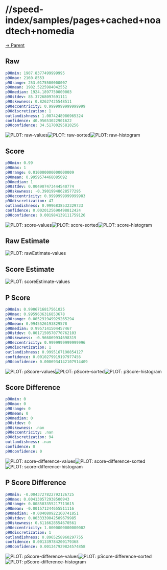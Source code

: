 
# //speed-index/samples/pages+cached+noadtech+nomedia

[→ Parent](../..)


## Raw


```yaml
p90min: 1907.8377499999995
p90max: 2160.8553
p90range: 253.0175500000007
p90mean: 1982.5225984042552
p90median: 1924.1897750000003
p90stdev: 85.37268097691111
p90skewness: 0.82627425548511
p90eccentricity: 0.9999999999999999
p90discretization: 1
outlandishness: 1.0074248986965324
confidence: 40.95653022901622
p90confidence: 34.51700295810256

```

![PLOT: raw-values](./raw/values.svg)![PLOT: raw-sorted](./raw/sorted.svg)![PLOT: raw-histogram](./raw/histogram.svg)
## Score


```yaml
p90min: 0.99
p90max: 1
p90range: 0.010000000000000009
p90mean: 0.9959574468085092
p90median: 1
p90stdev: 0.004907473444540774
p90skewness: -0.39019948628577295
p90eccentricity: 0.9999999999999983
p90discretization: 47
outlandishness: 0.9996838532329733
confidence: 0.0020125690498812424
p90confidence: 0.001984139111759126

```

![PLOT: score-values](./score/values.svg)![PLOT: score-sorted](./score/sorted.svg)![PLOT: score-histogram](./score/histogram.svg)
## Raw Estimate

![PLOT: rawEstimate-values](./rawEstimate/values.svg)
## Score Estimate

![PLOT: scoreEstimate-values](./scoreEstimate/values.svg)
## P Score


```yaml
p90min: 0.9906716817561025
p90max: 0.9959636316853678
p90range: 0.005291949929265294
p90mean: 0.9945526193829578
p90median: 0.9957141504457467
p90stdev: 0.0017150570770762103
p90skewness: -0.966869934698319
p90eccentricity: 0.9999999999999996
p90discretization: 1
outlandishness: 0.9995167190854127
confidence: 0.0010279919197977456
p90confidence: 0.0006934142107914409

```

![PLOT: pScore-values](./pScore/values.svg)![PLOT: pScore-sorted](./pScore/sorted.svg)![PLOT: pScore-histogram](./pScore/histogram.svg)
## Score Difference


```yaml
p90min: 0
p90max: 0
p90range: 0
p90mean: 0
p90median: 0
p90stdev: 0
p90skewness: .nan
p90eccentricity: .nan
p90discretization: 94
outlandishness: .nan
confidence: 0
p90confidence: 0

```

![PLOT: score-difference-values](./score-difference/values.svg)![PLOT: score-difference-sorted](./score-difference/sorted.svg)![PLOT: score-difference-histogram](./score-difference/histogram.svg)
## P Score Difference


```yaml
p90min: -0.0043727822792126725
p90max: 0.004130572938500943
p90range: 0.008503355217713615
p90mean: -0.001571244655511116
p90median: -0.004080922160741851
p90stdev: 0.0033339042509679985
p90skewness: 0.6116628554670561
p90eccentricity: 1.0000000000000002
p90discretization: 1
outlandishness: 0.8965258960297755
confidence: 0.001339784200179368
p90confidence: 0.001347929824574858

```

![PLOT: pScore-difference-values](./pScore-difference/values.svg)![PLOT: pScore-difference-sorted](./pScore-difference/sorted.svg)![PLOT: pScore-difference-histogram](./pScore-difference/histogram.svg)